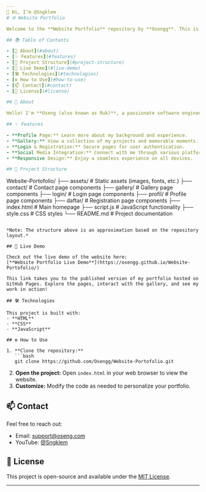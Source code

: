 ```yaml
---  
👋 Hi, I’m @Sngklem  
# 🌐 Website Portfolio

Welcome to the **Website Portfolio** repository by **Osengg**. This is my personal portfolio website where I showcase my work, share my journey, and provide my contact information.

## 📚 Table of Contents

- [👋 About](#about)
- [✨ Features](#features)
- [📁 Project Structure](#project-structure)
- [🚀 Live Demo](#live-demo)
- [🛠️ Technologies](#technologies)
- [⚙️ How to Use](#how-to-use)
- [📫 Contact](#contact)
- [📄 License](#license)

## 👋 About

Hello! I'm **Oseng (also known as Ruk)**, a passionate software engineer with a love for coding and problem-solving. This repository hosts my portfolio website where I display my projects, interests, and skills. My interests include web development, artificial intelligence, open source projects, and exploring new technologies.

## ✨ Features

- **Profile Page:** Learn more about my background and experience.
- **Gallery:** View a collection of my projects and memorable moments.
- **Login & Registration:** Secure pages for user authentication.
- **Social Media Integration:** Connect with me through various platforms.
- **Responsive Design:** Enjoy a seamless experience on all devices.

## 📁 Project Structure

```
Website-Portofolio/
├── assets/              # Static assets (images, fonts, etc.)
├── contact/             # Contact page components
├── gallery/             # Gallery page components
├── login/               # Login page components
├── profil/              # Profile page components
├── daftar/              # Registration page components
├── index.html           # Main homepage
├── script.js            # JavaScript functionality
├── style.css            # CSS styles
└── README.md            # Project documentation
```

*Note: The structure above is an approximation based on the repository layout.*

## 🚀 Live Demo

Check out the live demo of the website here:  
[**Website Portfolio Live Demo**](https://osengg.github.io/Website-Portofolio/)

This link takes you to the published version of my portfolio hosted on GitHub Pages. Explore the pages, interact with the gallery, and see my work in action!

## 🛠️ Technologies

This project is built with:
- **HTML**
- **CSS**
- **JavaScript**

## ⚙️ How to Use

1. **Clone the repository:**
   ```bash
   git clone https://github.com/Osengg/Website-Portofolio.git
   ```
2. **Open the project:**
   Open `index.html` in your web browser to view the website.
3. **Customize:**
   Modify the code as needed to personalize your portfolio.

## 📫 Contact

Feel free to reach out:
- Email: [support@oseng.com](mailto:faruq110803@gmail.com)  
- YouTube: [@Sngklem](https://www.youtube.com/@Sngklem)  

## 📄 License

This project is open-source and available under the [MIT License](LICENSE).

---  
```

